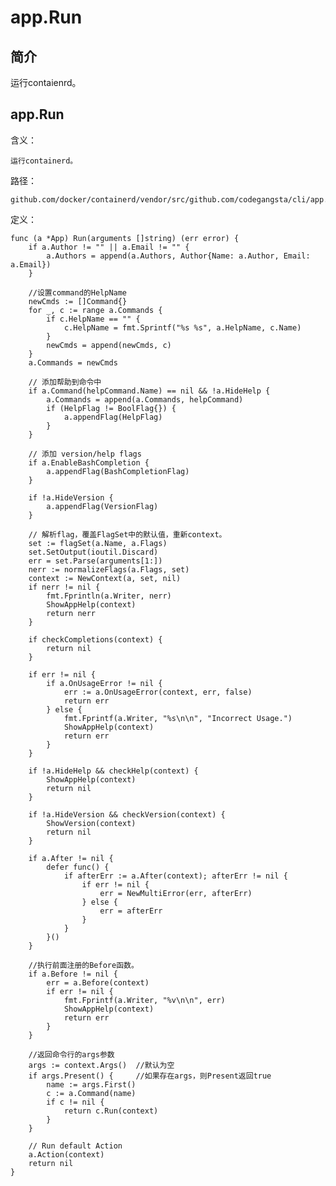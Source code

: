 app.Run
==========================================================
## 简介
运行contaienrd。

## app.Run
含义：

    运行containerd。

路径：

    github.com/docker/containerd/vendor/src/github.com/codegangsta/cli/app.go

定义：

    func (a *App) Run(arguments []string) (err error) {
        if a.Author != "" || a.Email != "" {
            a.Authors = append(a.Authors, Author{Name: a.Author, Email: a.Email})
        }

        //设置command的HelpName
        newCmds := []Command{}
        for _, c := range a.Commands {
            if c.HelpName == "" {
                c.HelpName = fmt.Sprintf("%s %s", a.HelpName, c.Name)
            }
            newCmds = append(newCmds, c)
        }
        a.Commands = newCmds

        // 添加帮助到命令中
        if a.Command(helpCommand.Name) == nil && !a.HideHelp {
            a.Commands = append(a.Commands, helpCommand)
            if (HelpFlag != BoolFlag{}) {
                a.appendFlag(HelpFlag)
            }
        }

        // 添加 version/help flags
        if a.EnableBashCompletion {
            a.appendFlag(BashCompletionFlag)
        }

        if !a.HideVersion {
            a.appendFlag(VersionFlag)
        }

        // 解析flag，覆盖FlagSet中的默认值，重新context。
        set := flagSet(a.Name, a.Flags)
        set.SetOutput(ioutil.Discard)
        err = set.Parse(arguments[1:])
        nerr := normalizeFlags(a.Flags, set)
        context := NewContext(a, set, nil)
        if nerr != nil {
            fmt.Fprintln(a.Writer, nerr)
            ShowAppHelp(context)
            return nerr
        }

        if checkCompletions(context) {
            return nil
        }

        if err != nil {
            if a.OnUsageError != nil {
                err := a.OnUsageError(context, err, false)
                return err
            } else {
                fmt.Fprintf(a.Writer, "%s\n\n", "Incorrect Usage.")
                ShowAppHelp(context)
                return err
            }
        }

        if !a.HideHelp && checkHelp(context) {
            ShowAppHelp(context)
            return nil
        }

        if !a.HideVersion && checkVersion(context) {
            ShowVersion(context)
            return nil
        }

        if a.After != nil {
            defer func() {
                if afterErr := a.After(context); afterErr != nil {
                    if err != nil {
                        err = NewMultiError(err, afterErr)
                    } else {
                        err = afterErr
                    }
                }
            }()
        }

        //执行前面注册的Before函数。
        if a.Before != nil {
            err = a.Before(context)
            if err != nil {
                fmt.Fprintf(a.Writer, "%v\n\n", err)
                ShowAppHelp(context)
                return err
            }
        }

        //返回命令行的args参数
        args := context.Args()  //默认为空
        if args.Present() {     //如果存在args，则Present返回true
            name := args.First()
            c := a.Command(name)
            if c != nil {
                return c.Run(context)
            }
        }

        // Run default Action
        a.Action(context)
        return nil
    }


